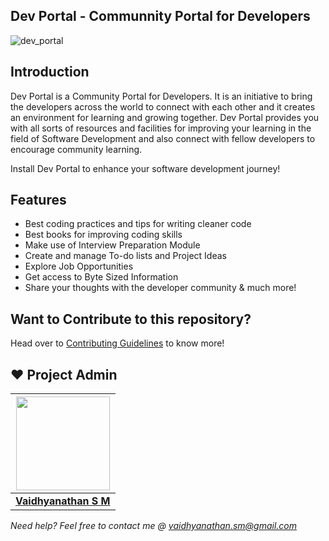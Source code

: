 ## Dev Portal - Communnity Portal for Developers
![dev_portal](https://socialify.git.ci/smv1999/dev_portal/image?font=Source%20Code%20Pro&forks=1&issues=1&language=1&owner=1&pulls=1&stargazers=1&theme=Dark)

## Introduction
Dev Portal is a Community Portal for Developers. It is an initiative to bring the developers across the world to connect with each other and it creates an environment for learning and growing together.
Dev Portal provides you with all sorts of resources and facilities for improving your learning in the field of Software Development and also connect with fellow developers to encourage community learning.

Install Dev Portal to enhance your software development journey!

## Features
* Best coding practices and tips for writing cleaner code
* Best books for improving coding skills
* Make use of Interview Preparation Module
* Create and manage To-do lists and Project Ideas
* Explore Job Opportunities
* Get access to Byte Sized Information
* Share your thoughts with the developer community & much more!

## Want to Contribute to this repository?
Head over to [Contributing Guidelines](https://github.com/smv1999/dev_portal/blob/master/CONTRIBUTING.md) to know more!

## ❤️ Project Admin

|                                     <a href="https://github.com/smv1999"><img src="https://avatars.githubusercontent.com/u/42896577?s=400&u=9530610016fa2171d559af8bcdb3e9178bb7d308&v=4" width=150px height=150px /></a>                                      |
| :-----------------------------------------------------------------------------------------------------------------------------------------------------------------------------------------------------------------------------------------------------------------: |
|                                                                                      **[Vaidhyanathan S M](https://www.linkedin.com/in/vaidhyanathansm/)**                                                                                    |

*Need help? Feel free to contact me @ vaidhyanathan.sm@gmail.com*
